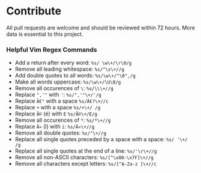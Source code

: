 # Contribute
All pull requests are welcome and should be reviewed within 72 hours. More data is essential to this project.

### Helpful Vim Regex Commands
- Add a return after every word: ```%s/ \w\+/\r\0/g```  
- Remove all leading whitespace: ```%s/^\s\+//g```  
- Add double quotes to all words: ```%s/\w\+/"\0",/g```  
- Make all words uppercase: ```%s/\w\+/\U\0/g```  
- Remove all occurences of ```\```: ```%s/\\\+//g```  
- Replace ```",'"``` with ```'```: ```%s/",'"\+/'/g```
- Replace ```Â€"``` with a space ```%s/Â€?\+//c```  
- Replace ```+``` with a space ```%s/+\+/ /g```
- Replace ```Ã©``` (é) with ```E``` ```%s/Ã©\+/E/g```
- Remove all occurences of ```*```: ```%s/*\+//g```
- Replace ```Ä«``` (ī) with ```i```: ```%s/Ä«\+//g```
- Remove all double quotes: ```%s/"\+//g```
- Replace all single quotes preceded by a space with a space: ```%s/ '\+/ /g```
- Replace all single quotes at the end of a line: ```%s/'\r\+//g```
- Remove all non-ASCII characters: ```%s/[^\x00-\x7F]\+//g```  
- Remove all characters except letters: ```%s/[^A-Za-z ]\+//c```
